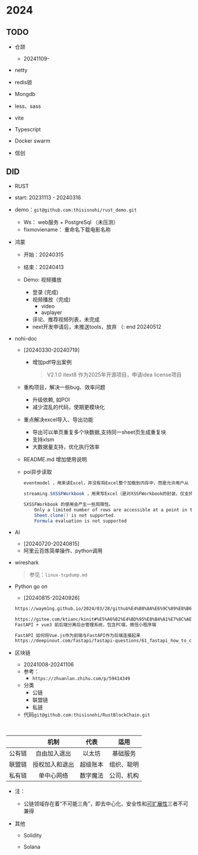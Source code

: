 # 2024



## TODO

* 仓颉
  * 20241109-

* netty
* redis锁
* Mongdb
* less、sass
* vite
* Typescript
* Docker swarm
* 信创



## DID

*  RUST

  * start: 20231113 - 20240316

  * demo：`git@github.com:thisisnohi/rust_demo.git`
    * Ws： web服务 + PostgreSql   （未压测）
    * fixmoviename： 重命名下载电影名称


* 鸿蒙

  * 开始：20240315

  * 结束：20240413
  * Demo: 视频播放
    * 登录 (完成)
    * 视频播放（完成)
      * video
      * avplayer
    * 评论、推荐视频列表，未完成
    * next开发申请后，未推送tools，放弃 （: end 20240512


* nohi-doc

  * [20240330-20240719]

    * 增加pdf导出案例
        > V2.1.0 itext8 作为2025年开源项目，申请idea license项目

  * 重构项目，解决一些bug、效率问题
    * 升级依赖, 如POI
    * 减少混乱的代码，使期更模块化

  * 重点解决excel导入、导出功能
    * 导出可以单页重复多个块数据,支持同一sheet页生成重复块
    * 支持xlsm
    * 大数据量支持，优化执行效率

  * README.md 增加使用说明

  * poi异步读取

    ```java
    eventmodel ，用来读Excel，并没有将Excel整个加载到内存中，而是允许用户从 InputStream 每读取一些信息，就交给 回调函数 或 监听器 ，至于丢弃，存储还是怎么处理这些内容，都交由用户。
    
    streaming.SXSSFWorkbook ，用来写Excel（是对XSSFWorkbook的封装，仅支持.xlsx），通过 滑动窗口 来实现，只在内存中保留滑动窗口允许存在的行数，超出的行Rows被写出到临时文件，当调用write(OutputStream stream)方法写出内容时，再直接从临时内存写出到目标 OutputStream 。 
     
    SXSSFWorkbook 的使用会产生一些局限性。
    	Only a limited number of rows are accessible at a point in time.
    	Sheet.clone() is not supported.
    	Formula evaluation is not supported
    ```

* AI
  * [20240720-20240815]
  * 阿里云百炼简单操作、python调用

* wireshark

  > 参见：`linux-tcpdump.md`

* Python go on 

  * [20240815-20240926]

  ```html
  https://waym1ng.github.io/2024/03/28/github%E4%B8%8A%E6%9C%89%E8%B6%A3%E7%9A%84%E9%A1%B9%E7%9B%AE(%E5%80%BC%E5%BE%97star)/
  
  https://gitee.com/ktianc/kinit#%E5%A6%82%E4%BD%95%E8%B4%A1%E7%8C%AE
  FastAPI + vue3 前后端分离后台管理系统，包含PC端，微信小程序端
  
  FastAPI 如何将Vue.js作为前端与FastAPI作为后端连接起来
  https://deepinout.com/fastapi/fastapi-questions/61_fastapi_how_to_connect_vuejs_as_frontend_and_fastapi_as_backend.html
  ```



* 区块链
  * 20241008-20241106
  * 参考：
    * `https://zhuanlan.zhihu.com/p/59414349`
  * 分类
    * 公链
    * 联盟链
    * 私链
  * 代码`git@github.com:thisisnohi/RustBlockChain.git`

​				

|        |      机制      |   代表   |    适用    |
| ------ | :------------: | :------: | :--------: |
| 公有链 |  自由加入退出  |  以太坊  |  基础服务  |
| 联盟链 | 授权加入和退出 | 超级账本 | 组织、聪明 |
| 私有链 |   单中心网络   | 数字魔法 | 公司、机构 |

* 注：

  * 公链领域存在着“不可能三角”，即去中心化、安全性和[可扩展性](https://zhida.zhihu.com/search?content_id=175492315&content_type=Article&match_order=1&q=可扩展性&zhida_source=entity)三者不可兼得

* 其他

  * Solidity

  * Solana

